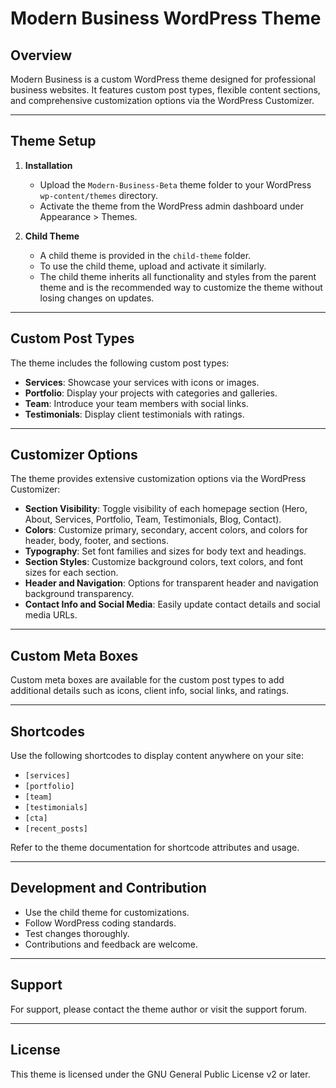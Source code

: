 # Modern Business WordPress Theme

## Overview

Modern Business is a custom WordPress theme designed for professional business websites. It features custom post types, flexible content sections, and comprehensive customization options via the WordPress Customizer.

---

## Theme Setup

1. **Installation**

   - Upload the `Modern-Business-Beta` theme folder to your WordPress `wp-content/themes` directory.
   - Activate the theme from the WordPress admin dashboard under Appearance > Themes.

2. **Child Theme**

   - A child theme is provided in the `child-theme` folder.
   - To use the child theme, upload and activate it similarly.
   - The child theme inherits all functionality and styles from the parent theme and is the recommended way to customize the theme without losing changes on updates.

---

## Custom Post Types

The theme includes the following custom post types:

- **Services**: Showcase your services with icons or images.
- **Portfolio**: Display your projects with categories and galleries.
- **Team**: Introduce your team members with social links.
- **Testimonials**: Display client testimonials with ratings.

---

## Customizer Options

The theme provides extensive customization options via the WordPress Customizer:

- **Section Visibility**: Toggle visibility of each homepage section (Hero, About, Services, Portfolio, Team, Testimonials, Blog, Contact).
- **Colors**: Customize primary, secondary, accent colors, and colors for header, body, footer, and sections.
- **Typography**: Set font families and sizes for body text and headings.
- **Section Styles**: Customize background colors, text colors, and font sizes for each section.
- **Header and Navigation**: Options for transparent header and navigation background transparency.
- **Contact Info and Social Media**: Easily update contact details and social media URLs.

---

## Custom Meta Boxes

Custom meta boxes are available for the custom post types to add additional details such as icons, client info, social links, and ratings.

---

## Shortcodes

Use the following shortcodes to display content anywhere on your site:

- `[services]`
- `[portfolio]`
- `[team]`
- `[testimonials]`
- `[cta]`
- `[recent_posts]`

Refer to the theme documentation for shortcode attributes and usage.

---

## Development and Contribution

- Use the child theme for customizations.
- Follow WordPress coding standards.
- Test changes thoroughly.
- Contributions and feedback are welcome.

---

## Support

For support, please contact the theme author or visit the support forum.

---

## License

This theme is licensed under the GNU General Public License v2 or later.
